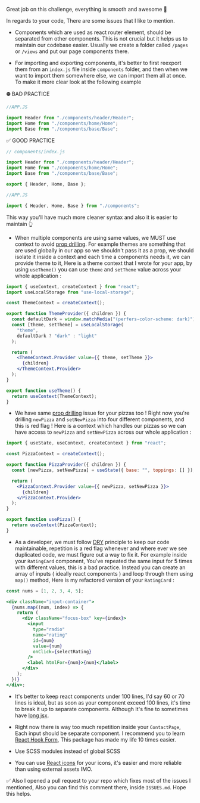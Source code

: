 Great job on this challenge, everything is smooth and awesome 👏

In regards to your code, There are some issues that I like to mention.

- Components which are used as react router element, should be separated from other components. This is not crucial but it helps us to maintain our codebase easier. Usually we create a folder called `/pages` or `/views` and put our page components there.

- For importing and exporting components, it's better to first reexport them from an `index.js` file inside `components` folder, and then when we want to import them somewhere else, we can import them all at once. To make it more clear look at the following example

⛔ BAD PRACTICE

```js
//APP.JS

import Header from "./components/header/Header";
import Home from "./components/home/Home";
import Base from "./components/base/Base";
```

✅ GOOD PRACTICE

```js
// components/index.js

import Header from "./components/header/Header";
import Home from "./components/home/Home";
import Base from "./components/base/Base";

export { Header, Home, Base };
```

```js
//APP.JS

import { Header, Home, Base } from "./components";
```

This way you'll have much more cleaner syntax and also it is easier to maintain 👆

- When multiple components are using same values, we MUST use context to avoid [prop drilling](https://kentcdodds.com/blog/prop-drilling). For example themes are something that are used globally in our app so we shouldn't pass it as a prop, we should isolate it inside a context and each time a components needs it, we can provide theme to it, Here is a theme context that I wrote for your app, by using `useTheme()` you can use `theme` and `setTheme` value across your whole application :

```jsx
import { useContext, createContext } from "react";
import useLocalStorage from "use-local-storage";

const ThemeContext = createContext();

export function ThemeProvider({ children }) {
  const defaultDark = window.matchMedia("(perfers-color-scheme: dark)").matches;
  const [theme, setTheme] = useLocalStorage(
    "theme",
    defaultDark ? "dark" : "light"
  );

  return (
    <ThemeContext.Provider value={{ theme, setTheme }}>
      {children}
    </ThemeContext.Provider>
  );
}

export function useTheme() {
  return useContext(ThemeContext);
}
```

- We have same [prop drilling](https://kentcdodds.com/blog/prop-drilling) issue for your pizzas too ! Right now you're drilling `newPizza` and `setNewPizza` into four different components, and this is red flag ! Here is a context which handles our pizzas so we can have access to `newPizza` and `setNewPizza` across our whole application :

```jsx
import { useState, useContext, createContext } from "react";

const PizzaContext = createContext();

export function PizzaProvider({ children }) {
  const [newPizza, setNewPizza] = useState({ base: "", toppings: [] });

  return (
    <PizzaContext.Provider value={{ newPizza, setNewPizza }}>
      {children}
    </PizzaContext.Provider>
  );
}

export function usePizza() {
  return useContext(PizzaContext);
}
```

- As a developer, we must follow [DRY](https://thevaluable.dev/dry-principle-cost-benefit-example/) principle to keep our code maintainable, repetition is a red flag whenever and where ever we see duplicated code, we must figure out a way to fix it. For example inside your `RatingCard` component, You've repeated the same input for 5 times with different values, this is a bad practice. Instead you can create an array of inputs ( ideally react components ) and loop through them using `map()` method, Here is my refactored version of your `RatingCard` :

```jsx
const nums = [1, 2, 3, 4, 5];

<div className="input-container">
  {nums.map((num, index) => {
    return (
      <div className="focus-box" key={index}>
        <input
          type="radio"
          name="rating"
          id={num}
          value={num}
          onClick={selectRating}
        />
        <label htmlFor={num}>{num}</label>
      </div>
    );
  })}
</div>;
```

- It's better to keep react components under 100 lines, I'd say 60 or 70 lines is ideal, but as soon as your component exceed 100 lines, it's time to break it up to separate components. Although It's fine to sometimes have [long jsx](https://kentcdodds.com/blog/when-to-break-up-a-component-into-multiple-components).

- Right now there is way too much repetition inside your `ContactPage`, Each input should be separate component. I recommend you to learn [React Hook Form](https://react-hook-form.com/), This package has made my life 10 times easier.

- Use SCSS modules instead of global SCSS

- You can use [React icons](https://react-icons.github.io/react-icons/) for your icons, it's easier and more reliable than using external assets IMO.

✅ Also I opened a pull request to your repo which fixes most of the issues I mentioned, Also you can find this comment there, inside `ISSUES.md`. Hope this helps.
